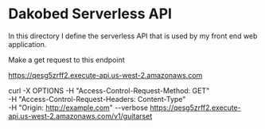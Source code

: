 # Dakobed Serverless API

In this directory I define the serverless API that is used by my front end web application.

Make a get request to this endpoint 

https://qesg5zrff2.execute-api.us-west-2.amazonaws.com


curl -X OPTIONS -H "Access-Control-Request-Method: GET" \
     -H "Access-Control-Request-Headers: Content-Type" \
     -H "Origin: http://example.com" --verbose https://qesg5zrff2.execute-api.us-west-2.amazonaws.com/v1/guitarset

